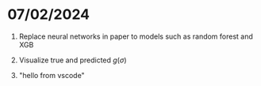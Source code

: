 # 07/02/2024
1. Replace neural networks in paper to models such as random forest and XGB
2. Visualize true and predicted $g(\sigma)$


3. "hello from vscode"